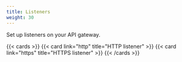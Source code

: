 ```yaml
---
title: Listeners
weight: 30
---
```


Set up listeners on your API gateway.

{{< cards >}}
  {{< card link="http" title="HTTP listener" >}}
  {{< card link="https" title="HTTPS listener" >}}
{{< /cards >}}